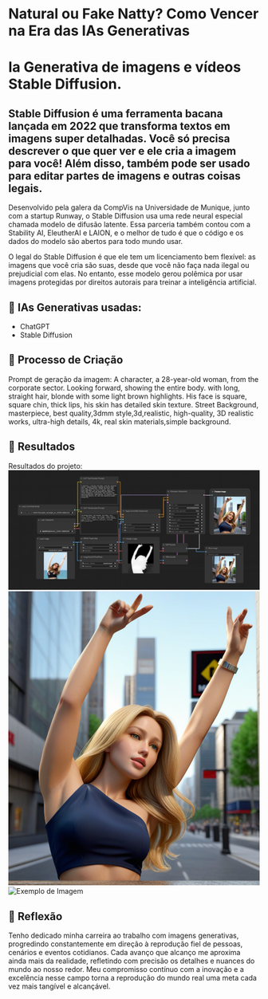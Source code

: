 # Natural ou Fake Natty? Como Vencer na Era das IAs Generativas



# Ia Generativa de imagens e vídeos Stable Diffusion.

## Stable Diffusion é uma ferramenta bacana lançada em 2022 que transforma textos em imagens super detalhadas. Você só precisa descrever o que quer ver e ele cria a imagem para você! Além disso, também pode ser usado para editar partes de imagens e outras coisas legais.

Desenvolvido pela galera da CompVis na Universidade de Munique, junto com a startup Runway, o Stable Diffusion usa uma rede neural especial chamada modelo de difusão latente. Essa parceria também contou com a Stability AI, EleutherAI e LAION, e o melhor de tudo é que o código e os dados do modelo são abertos para todo mundo usar.

O legal do Stable Diffusion é que ele tem um licenciamento bem flexível: as imagens que você cria são suas, desde que você não faça nada ilegal ou prejudicial com elas. No entanto, esse modelo gerou polêmica por usar imagens protegidas por direitos autorais para treinar a inteligência artificial.

## 🤖 IAs Generativas usadas:
- ChatGPT
- Stable Diffusion



## 🧐 Processo de Criação
Prompt de geração da imagem:
A character, a 28-year-old woman, from the corporate sector. Looking forward, showing the entire body.
with long, straight hair, blonde with some light brown highlights. His face is square, square chin, thick lips, his skin has detailed skin texture.
Street Background, masterpiece, best quality,3dmm style,3d,realistic, high-quality, 3D realistic works, ultra-high details, 4k, real skin materials,simple background.

## 🚀 Resultados
Resultados do projeto:
![Exemplo de Imagem](https://github.com/rafaeltec/lab-natty-or-not-by-Rafael/blob/main/workflow.jpg)
![Exemplo de Imagem](https://github.com/rafaeltec/lab-natty-or-not-by-Rafael/blob/main/ComfyUI_temp_pmzjp_00004_.png)
![Exemplo de Imagem](https://github.com/rafaeltec/lab-natty-or-not-by-Rafael/blob/main/image%20(5).png)


## 💭 Reflexão 
Tenho dedicado minha carreira ao trabalho com imagens generativas, progredindo constantemente em direção à reprodução fiel de pessoas, cenários e eventos cotidianos. 
Cada avanço que alcanço me aproxima ainda mais da realidade, refletindo com precisão os detalhes e nuances do mundo ao nosso redor. Meu compromisso contínuo com a inovação e a excelência nesse campo torna a reprodução do mundo real uma meta cada vez mais tangível e alcançável.


